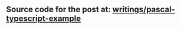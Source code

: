 ## Source code for the post at: [writings/pascal-typescript-example](https://syncatallah.now.sh/writings/pascal-typescript-example)
